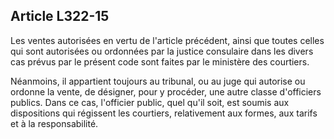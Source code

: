 Article L322-15
----
Les ventes autorisées en vertu de l'article précédent, ainsi que toutes celles
qui sont autorisées ou ordonnées par la justice consulaire dans les divers cas
prévus par le présent code sont faites par le ministère des courtiers.

Néanmoins, il appartient toujours au tribunal, ou au juge qui autorise ou
ordonne la vente, de désigner, pour y procéder, une autre classe d'officiers
publics. Dans ce cas, l'officier public, quel qu'il soit, est soumis aux
dispositions qui régissent les courtiers, relativement aux formes, aux tarifs et
à la responsabilité.

